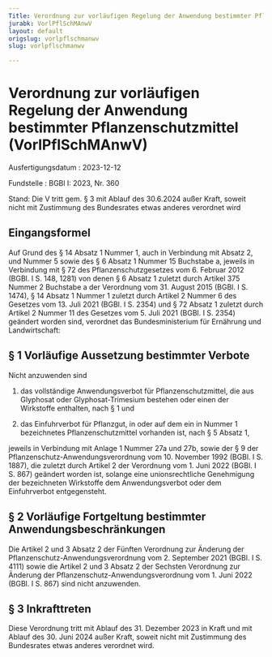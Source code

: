 ```yaml
---
Title: Verordnung zur vorläufigen Regelung der Anwendung bestimmter Pflanzenschutzmittel
jurabk: VorlPflSchMAnwV
layout: default
origslug: vorlpflschmanwv
slug: vorlpflschmanwv

---
```


# Verordnung zur vorläufigen Regelung der Anwendung bestimmter Pflanzenschutzmittel (VorlPflSchMAnwV)

Ausfertigungsdatum
:   2023-12-12

Fundstelle
:   BGBl I: 2023, Nr. 360

Stand: Die V tritt gem. § 3 mit Ablauf des 30.6.2024 außer Kraft, soweit nicht mit Zustimmung des Bundesrates etwas anderes verordnet wird

## Eingangsformel

Auf Grund des § 14 Absatz 1 Nummer 1, auch in Verbindung mit Absatz 2,
und Nummer 5 sowie des § 6 Absatz 1 Nummer 15 Buchstabe a, jeweils in
Verbindung mit § 72 des Pflanzenschutzgesetzes vom 6. Februar 2012
(BGBl. I S. 148, 1281) von denen § 6 Absatz 1 zuletzt durch Artikel
375 Nummer 2 Buchstabe a der Verordnung vom 31. August 2015 (BGBl. I
S. 1474), § 14 Absatz 1 Nummer 1 zuletzt durch Artikel 2 Nummer 6 des
Gesetzes vom 13. Juli 2021 (BGBl. I S. 2354) und § 72 Absatz 1 zuletzt
durch Artikel 2 Nummer 11 des Gesetzes vom 5. Juli 2021 (BGBl. I S.
2354) geändert worden sind, verordnet das Bundesministerium für
Ernährung und Landwirtschaft:


## § 1 Vorläufige Aussetzung bestimmter Verbote

Nicht anzuwenden sind

1.  das vollständige Anwendungsverbot für Pflanzenschutzmittel, die aus
    Glyphosat oder Glyphosat-Trimesium bestehen oder einen der Wirkstoffe
    enthalten, nach § 1 und


2.  das Einfuhrverbot für Pflanzgut, in oder auf dem ein in Nummer 1
    bezeichnetes Pflanzenschutzmittel vorhanden ist, nach § 5 Absatz 1,



jeweils in Verbindung mit Anlage 1 Nummer 27a und 27b, sowie der § 9
der Pflanzenschutz-Anwendungsverordnung vom 10. November 1992 (BGBl. I
S. 1887), die zuletzt durch Artikel 2 der Verordnung vom 1. Juni 2022
(BGBl. I S. 867) geändert worden ist, solange eine unionsrechtliche
Genehmigung der bezeichneten Wirkstoffe dem Anwendungsverbot oder dem
Einfuhrverbot entgegensteht.


## § 2 Vorläufige Fortgeltung bestimmter Anwendungsbeschränkungen

Die Artikel 2 und 3 Absatz 2 der Fünften Verordnung zur Änderung der
Pflanzenschutz-Anwendungsverordnung vom 2. September 2021 (BGBl. I S.
4111) sowie die Artikel 2 und 3 Absatz 2 der Sechsten Verordnung zur
Änderung der Pflanzenschutz-Anwendungsverordnung vom 1. Juni 2022
(BGBl. I S. 867) sind nicht anzuwenden.


## § 3 Inkrafttreten

Diese Verordnung tritt mit Ablauf des 31. Dezember 2023 in Kraft und
mit Ablauf des 30. Juni 2024 außer Kraft, soweit nicht mit Zustimmung
des Bundesrates etwas anderes verordnet wird.

